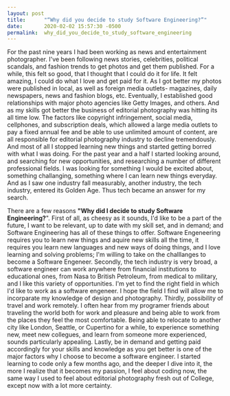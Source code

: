 ```yaml
---
layout: post
title:      "“Why did you decide to study Software Engineering?”"
date:       2020-02-02 15:57:30 -0500
permalink:  why_did_you_decide_to_study_software_engineering
---
```



For the past nine years I had been working as news and entertainment photographer. I've been following news stories, celebrities, political scandals, and fashion trends to get photos and  get them published. For a while, this felt so  good,  that I thought  that I could do it for life. It felt amazing, I could do what I love and get paid for it.   As I got better my photos were published in local, as well as foreign media outlets- magazines, daily newspapers, news and fashion blogs, etc.  Eventually, I established good relationships with major photo agencies like Getty Images, and others. And as my skills got better the business of editorial photography was hitting its all time low. The  factors like copyright infringement, social media, cellphones, and subscription deals, which allowed a large media outlets to pay a fixed annual fee and be able to use unlimited amount of content, are all responsible for editorial photography industry to decline tremendously. And most of all I stopped learning new things and started  getting borred with what I was doing.  For the past year and a half I started looking around, and searching for new opportunities, and researching a number of different professional fields. I was looking for something I would be excited about, something challanging, something where I can learn new things everyday. And as I saw one industry fall measurably, another industry, the tech industry, entered its Golden Age. Thus tech became an answer for my search. 

There are a few reasons **"Why did I decide to study Software Engineering?**". First of all, as cheesy as it sounds, I'd like to be a part of the future, I want to be relevant, up to date with my skill set, and in demand;  and Software Engineering has all of these things to offer. Software Engeneering requires you to learn new things and aquire new skills all the time, it requires you learn new languages and new ways of doing things, and I love learning and solving problems; I'm willing to take on the challlanges to become a Software Engeneer.  Secondly, the tech industry is very broad, a software engineer can work anywhere from financial institutions to educational ones, from Nasa to British Petroleum, from medical to military, and I like this variety of opportunities. I'm yet to find the right field in which I'd like to work as a software engeneer. I hope the field I find will allow me to incorparate my  knowledge of design and photography. Thirdly, possibility of travel and work remotely. I often hear from my programer friends about traveling the world both for  work and pleasure and being able to work from the places they feel the most comfortable. Being able to relocate to another city like London, Seattle, or Cupertino for a while, to experience something new,  meet new collegues, and learn from someone more experienced, sounds particularly appealing. Lastly, be in demand and getting paid accordingly for your skills and knowledge as you get better is one of the major factors why I choose to become a software engineer. I started learning to code only a few months ago, and the deeper I dive into it, the more I realize that it becomes my passion, I feel about coding now, the same way I used to feel about editorial photography fresh out of College, except now with a lot more certainty.  


